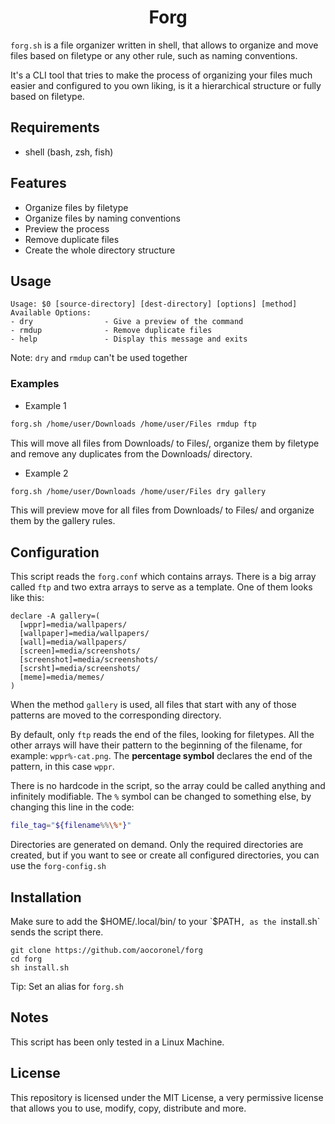 <h1 align="center">Forg</h1>

`forg.sh` is a file organizer written in shell, that allows to organize and move files based on filetype or any other rule, such as naming conventions.

It's a CLI tool that tries to make the process of organizing your files much easier and configured to you own liking, is it a hierarchical structure or fully based on filetype.

## Requirements

- shell (bash, zsh, fish)

## Features

- Organize files by filetype
- Organize files by naming conventions
- Preview the process
- Remove duplicate files
- Create the whole directory structure

## Usage

```
Usage: $0 [source-directory] [dest-directory] [options] [method]
Available Options:
- dry                - Give a preview of the command
- rmdup              - Remove duplicate files
- help               - Display this message and exits
```

Note: `dry` and `rmdup` can't be used together

### Examples

- Example 1

```bash
forg.sh /home/user/Downloads /home/user/Files rmdup ftp
```

This will move all files from Downloads/ to Files/, organize them by filetype and remove any duplicates from the Downloads/ directory.

- Example 2

```bash
forg.sh /home/user/Downloads /home/user/Files dry gallery
```

This will preview move for all files from Downloads/ to Files/ and organize them by the gallery rules.

## Configuration

This script reads the `forg.conf` which contains arrays. There is a big array called `ftp` and two extra arrays to serve as a template. One of them looks like this:

```shell
declare -A gallery=(
  [wppr]=media/wallpapers/
  [wallpaper]=media/wallpapers/
  [wall]=media/wallpapers/
  [screen]=media/screenshots/
  [screenshot]=media/screenshots/
  [scrsht]=media/screenshots/
  [meme]=media/memes/
)
```

When the method `gallery` is used, all files that start with any of those patterns are moved to the corresponding directory.

By default, only `ftp` reads the end of the files, looking for filetypes. All the other arrays will have their pattern to the beginning of the filename, for example: `wppr%-cat.png`. The **percentage symbol** declares the end of the pattern, in this case `wppr`.

There is no hardcode in the script, so the array could be called anything and infinitely modifiable. The `%` symbol can be changed to something else, by changing this line in the code:

```bash
file_tag="${filename%%\%*}"
```

Directories are generated on demand. Only the required directories are created, but if you want to see or create all configured directories, you can use the `forg-config.sh`

## Installation

Make sure to add the $HOME/.local/bin/ to your `$PATH`, as the `install.sh` sends the script there.

```
git clone https://github.com/aocoronel/forg
cd forg
sh install.sh
```

Tip: Set an alias for `forg.sh`

## Notes

This script has been only tested in a Linux Machine.

## License

This repository is licensed under the MIT License, a very permissive license that allows you to use, modify, copy, distribute and more.
